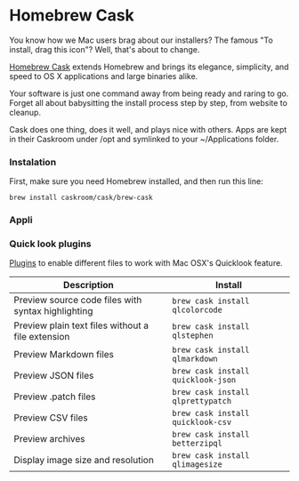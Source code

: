 # Homebrew Cask

You know how we Mac users brag about our installers? The famous "To install, drag this icon"? Well, that's about to change.

[Homebrew Cask](http://caskroom.io/) extends Homebrew and brings its elegance, simplicity, and speed to OS X applications and large binaries alike.

Your software is just one command away from being ready and raring to go. Forget all about babysitting the install process step by step, from website to cleanup.

Cask does one thing, does it well, and plays nice with others. Apps are kept in their Caskroom under /opt and symlinked to your ~/Applications folder.


### Instalation

First, make sure you need Homebrew installed, and then run this line:

```shell
brew install caskroom/cask/brew-cask
```

### Appli

### Quick look plugins
[Plugins](https://github.com/sindresorhus/quick-look-plugins) to enable different files to work with Mac OSX's Quicklook feature.

| Description | Install |
| -- | -- |
| Preview source code files with syntax highlighting | ```brew cask install qlcolorcode``` |
| Preview plain text files without a file extension | ```brew cask install qlstephen``` |
| Preview Markdown files | ```brew cask install qlmarkdown``` |
| Preview JSON files | ```brew cask install quicklook-json``` |
| Preview .patch files | ```brew cask install qlprettypatch``` |
| Preview CSV files | ```brew cask install quicklook-csv``` |
| Preview archives | ```brew cask install betterzipql``` |
| Display image size and resolution | ```brew cask install qlimagesize``` |
